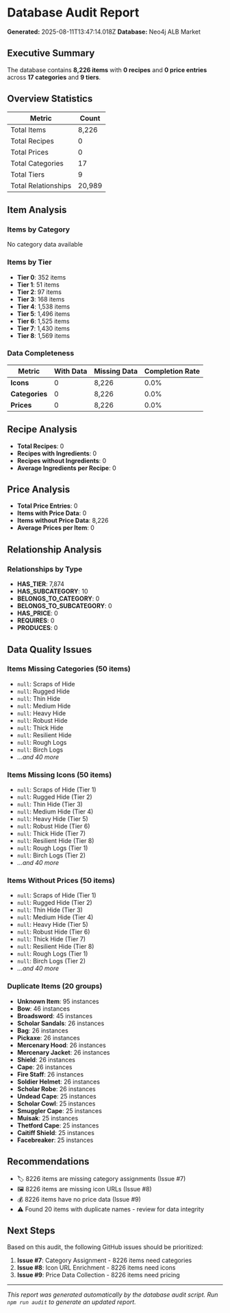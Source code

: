 # Database Audit Report

**Generated:** 2025-08-11T13:47:14.018Z
**Database:** Neo4j ALB Market

## Executive Summary

The database contains **8,226 items** with **0 recipes** and **0 price entries** across **17 categories** and **9 tiers**.

## Overview Statistics

| Metric | Count |
|--------|-------|
| Total Items | 8,226 |
| Total Recipes | 0 |
| Total Prices | 0 |
| Total Categories | 17 |
| Total Tiers | 9 |
| Total Relationships | 20,989 |

## Item Analysis

### Items by Category
No category data available

### Items by Tier
- **Tier 0**: 352 items
- **Tier 1**: 51 items
- **Tier 2**: 97 items
- **Tier 3**: 168 items
- **Tier 4**: 1,538 items
- **Tier 5**: 1,496 items
- **Tier 6**: 1,525 items
- **Tier 7**: 1,430 items
- **Tier 8**: 1,569 items

### Data Completeness

| Metric | With Data | Missing Data | Completion Rate |
|--------|-----------|-------------|----------------|
| **Icons** | 0 | 8,226 | 0.0% |
| **Categories** | 0 | 8,226 | 0.0% |
| **Prices** | 0 | 8,226 | 0.0% |

## Recipe Analysis

- **Total Recipes**: 0
- **Recipes with Ingredients**: 0
- **Recipes without Ingredients**: 0
- **Average Ingredients per Recipe**: 0

## Price Analysis

- **Total Price Entries**: 0
- **Items with Price Data**: 0
- **Items without Price Data**: 8,226
- **Average Prices per Item**: 0

## Relationship Analysis

### Relationships by Type
- **HAS_TIER**: 7,874
- **HAS_SUBCATEGORY**: 10
- **BELONGS_TO_CATEGORY**: 0
- **BELONGS_TO_SUBCATEGORY**: 0
- **HAS_PRICE**: 0
- **REQUIRES**: 0
- **PRODUCES**: 0

## Data Quality Issues

### Items Missing Categories (50 items)
- `null`: Scraps of Hide
- `null`: Rugged Hide
- `null`: Thin Hide
- `null`: Medium Hide
- `null`: Heavy Hide
- `null`: Robust Hide
- `null`: Thick Hide
- `null`: Resilient Hide
- `null`: Rough Logs
- `null`: Birch Logs
- *...and 40 more*

### Items Missing Icons (50 items)
- `null`: Scraps of Hide (Tier 1)
- `null`: Rugged Hide (Tier 2)
- `null`: Thin Hide (Tier 3)
- `null`: Medium Hide (Tier 4)
- `null`: Heavy Hide (Tier 5)
- `null`: Robust Hide (Tier 6)
- `null`: Thick Hide (Tier 7)
- `null`: Resilient Hide (Tier 8)
- `null`: Rough Logs (Tier 1)
- `null`: Birch Logs (Tier 2)
- *...and 40 more*

### Items Without Prices (50 items)
- `null`: Scraps of Hide (Tier 1)
- `null`: Rugged Hide (Tier 2)
- `null`: Thin Hide (Tier 3)
- `null`: Medium Hide (Tier 4)
- `null`: Heavy Hide (Tier 5)
- `null`: Robust Hide (Tier 6)
- `null`: Thick Hide (Tier 7)
- `null`: Resilient Hide (Tier 8)
- `null`: Rough Logs (Tier 1)
- `null`: Birch Logs (Tier 2)
- *...and 40 more*

### Duplicate Items (20 groups)
- **Unknown Item**: 95 instances
- **Bow**: 46 instances
- **Broadsword**: 45 instances
- **Scholar Sandals**: 26 instances
- **Bag**: 26 instances
- **Pickaxe**: 26 instances
- **Mercenary Hood**: 26 instances
- **Mercenary Jacket**: 26 instances
- **Shield**: 26 instances
- **Cape**: 26 instances
- **Fire Staff**: 26 instances
- **Soldier Helmet**: 26 instances
- **Scholar Robe**: 26 instances
- **Undead Cape**: 25 instances
- **Scholar Cowl**: 25 instances
- **Smuggler Cape**: 25 instances
- **Muisak**: 25 instances
- **Thetford Cape**: 25 instances
- **Caitiff Shield**: 25 instances
- **Facebreaker**: 25 instances

## Recommendations

- 🏷️  8226 items are missing category assignments (Issue #7)
- 🖼️  8226 items are missing icon URLs (Issue #8)
- 💰 8226 items have no price data (Issue #9)
- ⚠️  Found 20 items with duplicate names - review for data integrity

## Next Steps

Based on this audit, the following GitHub issues should be prioritized:

1. **Issue #7**: Category Assignment - 8226 items need categories
2. **Issue #8**: Icon URL Enrichment - 8226 items need icons
3. **Issue #9**: Price Data Collection - 8226 items need pricing

---

*This report was generated automatically by the database audit script.*
*Run `npm run audit` to generate an updated report.*
